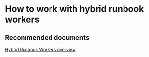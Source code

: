<properties
	pageTitle="How to work with hybrid runbook workers"
	description="How to work with hybrid runbook workers"
	service="microsoft.automation"
	resource="automationaccounts"
	authors="csand"
	displayOrder="0"
    selfHelpType="resource"
	supportTopicIds=""
	resourceTags=""
	productPesIds=""
	cloudEnvironments="public"
/>

# How to work with hybrid runbook workers

## **Recommended documents**
[Hybrid Runbook Workers overview](http://aka.ms/hybridrunbookworkeroverview)
